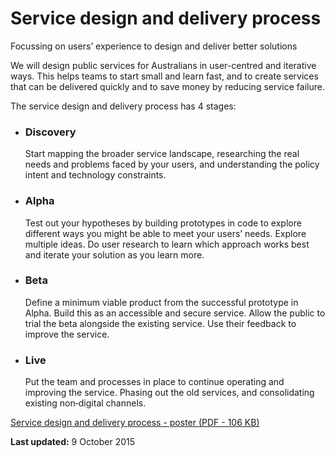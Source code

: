Service design and delivery process 
======================

Focussing on users’ experience to design and deliver better solutions

We will design public services for Australians in user-centred and iterative ways. This helps teams to start small and learn fast, and to create services that can be delivered quickly and to save money by reducing service failure.

The service design and delivery process has 4 stages:

<ul class="phases-list"><li class="discovery"><h3>Discovery</h3><p>Start mapping the broader service landscape, researching the real needs and problems faced by your users, and understanding the policy intent and technology constraints.</p>
<!--<div class="assessment"><h4>Alpha assesment</h4><p>Demonstrate the service is ready to go live and be maintained.</p>
</div>--></li><li class="alpha"><h3>Alpha</h3><p>Test out your hypotheses by building prototypes in code to explore different ways you might be able to meet your users’ needs. Explore multiple ideas. Do user research to learn which approach works best and iterate your solution as you learn more.</p><!--<div class="assessment">
<h4>Beta assesment</h4><p>Demonstrate the service is ready to go live and be maintained.</p></div>--></li><li class="beta"><h3>Beta</h3><p>Define a minimum viable product from the successful prototype in Alpha. Build this as an accessible and secure service. Allow the public to trial the beta alongside the existing service. Use their feedback to improve the service.</p><!--<div class="assessment"><h4>Live assessment</h4><p>Demonstrate the service is ready to go live and be maintained.</p></div>--></li><li class="live"><h3>Live</h3><p>Put the team and processes in place to continue operating and improving the service. Phasing out the old services, and consolidating existing non‑digital channels.</p></li></ul></div><p><a href="http://www.dto.gov.au/sites/g/files/net586/f/DTOServiceDesignProcessPosterv3.pdf">Service design and delivery process - poster (PDF - 106 KB)</a>

**Last updated:** 9 October 2015
